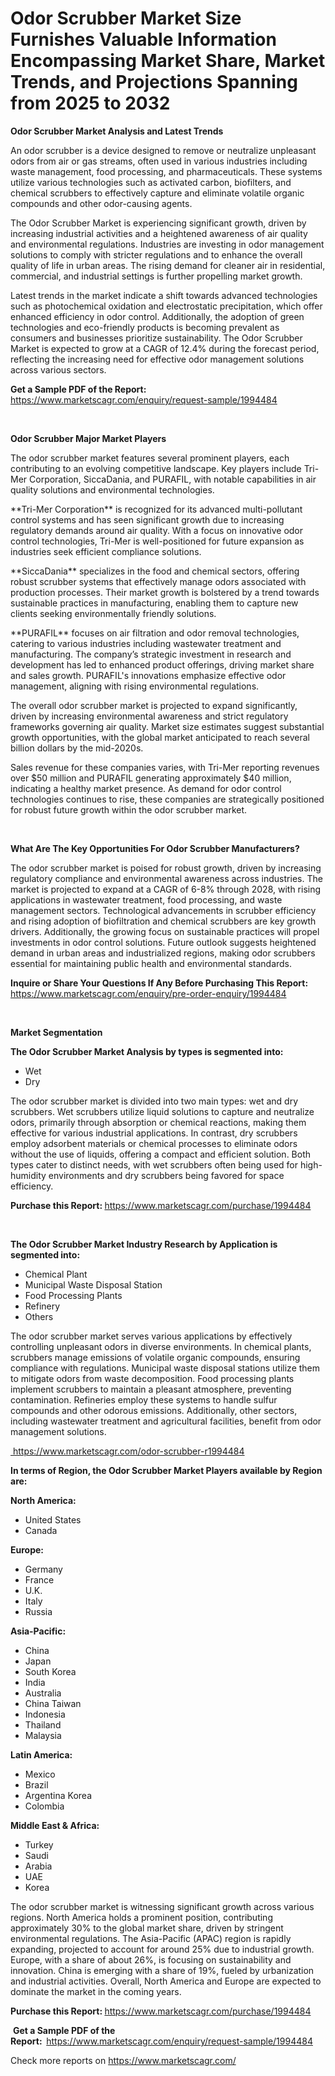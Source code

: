 <p><h1>Odor Scrubber Market Size Furnishes Valuable Information Encompassing Market Share, Market Trends, and Projections Spanning from 2025 to 2032</h1></p><p><strong>Odor Scrubber Market Analysis and Latest Trends</strong></p>
<p><p>An odor scrubber is a device designed to remove or neutralize unpleasant odors from air or gas streams, often used in various industries including waste management, food processing, and pharmaceuticals. These systems utilize various technologies such as activated carbon, biofilters, and chemical scrubbers to effectively capture and eliminate volatile organic compounds and other odor-causing agents.</p><p>The Odor Scrubber Market is experiencing significant growth, driven by increasing industrial activities and a heightened awareness of air quality and environmental regulations. Industries are investing in odor management solutions to comply with stricter regulations and to enhance the overall quality of life in urban areas. The rising demand for cleaner air in residential, commercial, and industrial settings is further propelling market growth.</p><p>Latest trends in the market indicate a shift towards advanced technologies such as photochemical oxidation and electrostatic precipitation, which offer enhanced efficiency in odor control. Additionally, the adoption of green technologies and eco-friendly products is becoming prevalent as consumers and businesses prioritize sustainability. The Odor Scrubber Market is expected to grow at a CAGR of 12.4% during the forecast period, reflecting the increasing need for effective odor management solutions across various sectors.</p></p>
<p><strong>Get a Sample PDF of the Report:&nbsp;</strong> <a href="https://www.marketscagr.com/enquiry/request-sample/1994484?utm_campaign=3442&utm_medium=2&utm_source=Github&utm_content=ia&utm_term=10042025&utm_id=odor-scrubber">https://www.marketscagr.com/enquiry/request-sample/1994484</a></p>
<p>&nbsp;</p>
<p><strong>Odor Scrubber Major Market Players</strong></p>
<p><p>The odor scrubber market features several prominent players, each contributing to an evolving competitive landscape. Key players include Tri-Mer Corporation, SiccaDania, and PURAFIL, with notable capabilities in air quality solutions and environmental technologies.</p><p>**Tri-Mer Corporation** is recognized for its advanced multi-pollutant control systems and has seen significant growth due to increasing regulatory demands around air quality. With a focus on innovative odor control technologies, Tri-Mer is well-positioned for future expansion as industries seek efficient compliance solutions.</p><p>**SiccaDania** specializes in the food and chemical sectors, offering robust scrubber systems that effectively manage odors associated with production processes. Their market growth is bolstered by a trend towards sustainable practices in manufacturing, enabling them to capture new clients seeking environmentally friendly solutions.</p><p>**PURAFIL** focuses on air filtration and odor removal technologies, catering to various industries including wastewater treatment and manufacturing. The company’s strategic investment in research and development has led to enhanced product offerings, driving market share and sales growth. PURAFIL's innovations emphasize effective odor management, aligning with rising environmental regulations.</p><p>The overall odor scrubber market is projected to expand significantly, driven by increasing environmental awareness and strict regulatory frameworks governing air quality. Market size estimates suggest substantial growth opportunities, with the global market anticipated to reach several billion dollars by the mid-2020s.</p><p>Sales revenue for these companies varies, with Tri-Mer reporting revenues over $50 million and PURAFIL generating approximately $40 million, indicating a healthy market presence. As demand for odor control technologies continues to rise, these companies are strategically positioned for robust future growth within the odor scrubber market.</p></p>
<p>&nbsp;</p>
<p><strong>What Are The Key Opportunities For Odor Scrubber Manufacturers?</strong></p>
<p><p>The odor scrubber market is poised for robust growth, driven by increasing regulatory compliance and environmental awareness across industries. The market is projected to expand at a CAGR of 6-8% through 2028, with rising applications in wastewater treatment, food processing, and waste management sectors. Technological advancements in scrubber efficiency and rising adoption of biofiltration and chemical scrubbers are key growth drivers. Additionally, the growing focus on sustainable practices will propel investments in odor control solutions. Future outlook suggests heightened demand in urban areas and industrialized regions, making odor scrubbers essential for maintaining public health and environmental standards.</p></p>
<p><strong>Inquire or Share Your Questions If Any Before Purchasing This Report:</strong> <a href="https://www.marketscagr.com/enquiry/pre-order-enquiry/1994484?utm_campaign=3442&utm_medium=2&utm_source=Github&utm_content=ia&utm_term=10042025&utm_id=odor-scrubber">https://www.marketscagr.com/enquiry/pre-order-enquiry/1994484</a></p>
<p>&nbsp;</p>
<p><strong>Market Segmentation</strong></p>
<p><strong>The Odor Scrubber Market Analysis by types is segmented into:</strong></p>
<p><ul><li>Wet</li><li>Dry</li></ul></p>
<p><p>The odor scrubber market is divided into two main types: wet and dry scrubbers. Wet scrubbers utilize liquid solutions to capture and neutralize odors, primarily through absorption or chemical reactions, making them effective for various industrial applications. In contrast, dry scrubbers employ adsorbent materials or chemical processes to eliminate odors without the use of liquids, offering a compact and efficient solution. Both types cater to distinct needs, with wet scrubbers often being used for high-humidity environments and dry scrubbers being favored for space efficiency.</p></p>
<p><strong>Purchase this Report:&nbsp;</strong><a href="https://www.marketscagr.com/purchase/1994484?utm_campaign=3442&utm_medium=2&utm_source=Github&utm_content=ia&utm_term=10042025&utm_id=odor-scrubber">https://www.marketscagr.com/purchase/1994484</a></p>
<p>&nbsp;</p>
<p><strong>The Odor Scrubber Market Industry Research by Application is segmented into:</strong></p>
<p><ul><li>Chemical Plant</li><li>Municipal Waste Disposal Station</li><li>Food Processing Plants</li><li>Refinery</li><li>Others</li></ul></p>
<p><p>The odor scrubber market serves various applications by effectively controlling unpleasant odors in diverse environments. In chemical plants, scrubbers manage emissions of volatile organic compounds, ensuring compliance with regulations. Municipal waste disposal stations utilize them to mitigate odors from waste decomposition. Food processing plants implement scrubbers to maintain a pleasant atmosphere, preventing contamination. Refineries employ these systems to handle sulfur compounds and other odorous emissions. Additionally, other sectors, including wastewater treatment and agricultural facilities, benefit from odor management solutions.</p></p>
<p><a href="https://www.marketscagr.com/odor-scrubber-r1994484?utm_campaign=3442&utm_medium=2&utm_source=Github&utm_content=ia&utm_term=10042025&utm_id=odor-scrubber">&nbsp;https://www.marketscagr.com/odor-scrubber-r1994484</a></p>
<p><strong>In terms of Region, the Odor Scrubber Market Players available by Region are:</strong></p>
<p>
    <p> <strong> North America: </strong>
        <ul>
            <li>United States</li>
            <li>Canada</li>
        </ul>
        </p> 
    <p> <strong> Europe: </strong>
        <ul>
            <li>Germany</li>
            <li>France</li>
            <li>U.K.</li>
            <li>Italy</li>
            <li>Russia</li>
        </ul>
        </p> 
    <p> <strong> Asia-Pacific: </strong>
        <ul>
            <li>China</li>
            <li>Japan</li>
            <li>South Korea</li>
            <li>India</li>
            <li>Australia</li>
            <li>China Taiwan</li>
            <li>Indonesia</li>
            <li>Thailand</li>
            <li>Malaysia</li>
        </ul>
        </p> 
    <p> <strong> Latin America: </strong>
        <ul>
            <li>Mexico</li>
            <li>Brazil</li>
            <li>Argentina Korea</li>
            <li>Colombia</li>
        </ul>
        </p> 
    <p> <strong> Middle East & Africa: </strong>
        <ul>
            <li>Turkey</li>
            <li>Saudi</li>
            <li>Arabia</li>
            <li>UAE</li>
            <li>Korea</li>
        </ul>
    </p>
    </p>
<p><p>The odor scrubber market is witnessing significant growth across various regions. North America holds a prominent position, contributing approximately 30% to the global market share, driven by stringent environmental regulations. The Asia-Pacific (APAC) region is rapidly expanding, projected to account for around 25% due to industrial growth. Europe, with a share of about 26%, is focusing on sustainability and innovation. China is emerging with a share of 19%, fueled by urbanization and industrial activities. Overall, North America and Europe are expected to dominate the market in the coming years.</p></p>
<p><strong>Purchase this Report: </strong><a href="https://www.marketscagr.com/purchase/1994484?utm_campaign=3442&utm_medium=2&utm_source=Github&utm_content=ia&utm_term=10042025&utm_id=odor-scrubber">https://www.marketscagr.com/purchase/1994484</a></p>
<p>&nbsp;<strong>Get a Sample PDF of the Report:&nbsp;&nbsp;</strong><a href="https://www.marketscagr.com/enquiry/request-sample/1994484?utm_campaign=3442&utm_medium=2&utm_source=Github&utm_content=ia&utm_term=10042025&utm_id=odor-scrubber">https://www.marketscagr.com/enquiry/request-sample/1994484</a></p>
<p><strong></strong></p>
<p>Check more reports on <a href="https://www.marketscagr.com/?utm_campaign=3442&utm_medium=2&utm_source=Github&utm_content=ia&utm_term=10042025&utm_id=odor-scrubber">https://www.marketscagr.com/</a></p>